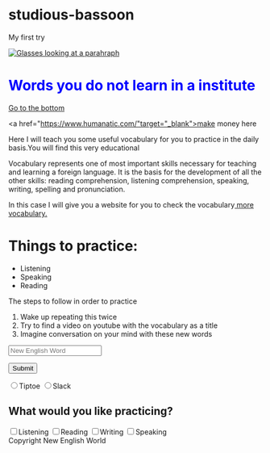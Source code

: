 # studious-bassoon
My first try
<!DOCTYPE html>


<html> 

<head>

<title>My first try</title>

</head>

<div>
<a href="https://www.google.com/adsense/start/#/?modal_active=none"><img src="https://images.unsplash.com/photo-1456081101716-74e616ab23d8?ixlib=rb-1.2.1&ixid=eyJhcHBfaWQiOjEyMDd9&auto=format&fit=crop&w=755&q=80" alt="Glasses looking at a parahraph"></a>
</div> 
<h1 style="color: blue;">Words you do not learn in a institute</h1>

<a href="#footer">Go to the bottom</a>

<a href="https://www.humanatic.com/"target="_blank">make money here</a>

<main>
<div>

<body>
  <p> Here I will teach you some useful vocabulary for you to practice in the daily basis.You will find this very educational</p>

  <p>Vocabulary represents one of most important skills necessary for teaching and learning a foreign language. It is the basis for the       development of all the other skills: reading comprehension, listening comprehension, speaking, writing, spelling and pronunciation.</p>
  
  <p>In this case I will give you a website for you to check the vocabulary<a target="_blank" href="https://www.ef.com/wwen/english-resources/english-vocabulary/top-3000-words/"> more vocabulary.</a>
  </p>
 </body> 
</div>
 <h1>Things to practice:</h1>
 
  <ul>
    <li>Listening</li>
    <li>Speaking</li>
    <li>Reading</li>
  </ul>
  <p>The steps to follow in order to practice<p>
  <ol>
  <li>Wake up repeating this twice</li>
  <li>Try to find a video on youtube with the vocabulary as a title</li>
  <li>Imagine conversation on your mind with these new words</li>
  </ol>

 <form action="#">
    
<input type="text" placeholder="New English Word" required>

<button type="submit">Submit</button>

<label for="tiptoe">
<input id="tiptoe" type="radio" name="tiptoe-slack">Tiptoe
</label>

<label for="slack">
<input id="slack"  type="radio" name="tiptoe-slack">Slack
</label>

</form>

<h2>What would you like practicing?</h2>

<label for="Listening">
<input  id="listening" type="checkbox" name="4 skills">Listening 
</label>

<label for="reading">
<input  id="reading" type="checkbox" name="4 skills">Reading 
</label>

<label for="writing">
<input  id="writing" type="checkbox" name="4 skills">Writing
</label>

<label for="speaking">
<input  id="speaking" type="checkbox" name="4 skills">Speaking 

</label>

</main>

<footer id="footer">Copyright New English World</footer>

</html>
